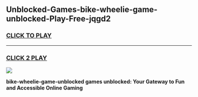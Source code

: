 
## Unblocked-Games-bike-wheelie-game-unblocked-Play-Free-jqgd2
<h3>
<a href="https://premium76.site?title=bike-wheelie-game-unblocked&ref=21A">CLICK TO PLAY</a></h3>
<hr>

<h3>
<a href="https://premium76.site?title=bike-wheelie-game-unblocked&ref=21A">CLICK 2 PLAY</a>
  
</h3>

<a href="https://premium76.site?title=bike-wheelie-game-unblocked&ref=21A"><img src="https://clearcache.store/games.png"></a>


**bike-wheelie-game-unblocked games unblocked: Your Gateway to Fun and Accessible Online Gaming**
